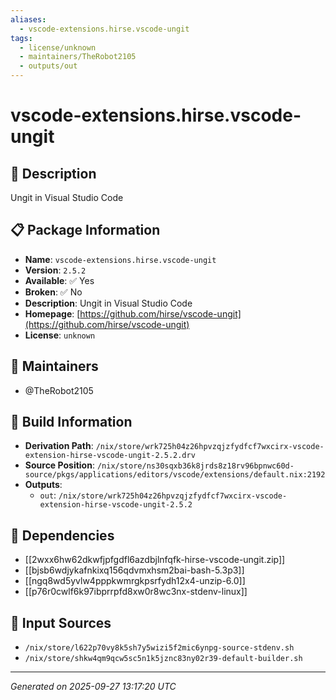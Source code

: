 ```yaml
---
aliases:
  - vscode-extensions.hirse.vscode-ungit
tags:
  - license/unknown
  - maintainers/TheRobot2105
  - outputs/out
---
```


# vscode-extensions.hirse.vscode-ungit

## 📝 Description

Ungit in Visual Studio Code

## 📋 Package Information

- **Name**: `vscode-extensions.hirse.vscode-ungit`
- **Version**: `2.5.2`
- **Available**: ✅ Yes
- **Broken**: ✅ No
- **Description**: Ungit in Visual Studio Code
- **Homepage**: [https://github.com/hirse/vscode-ungit](https://github.com/hirse/vscode-ungit)
- **License**: `unknown`
## 👥 Maintainers

- @TheRobot2105


## 🔧 Build Information

- **Derivation Path**: `/nix/store/wrk725h04z26hpvzqjzfydfcf7wxcirx-vscode-extension-hirse-vscode-ungit-2.5.2.drv`
- **Source Position**: `/nix/store/ns30sqxb36k8jrds8z18rv96bpnwc60d-source/pkgs/applications/editors/vscode/extensions/default.nix:2192`
- **Outputs**:
  - `out`:  `/nix/store/wrk725h04z26hpvzqjzfydfcf7wxcirx-vscode-extension-hirse-vscode-ungit-2.5.2`

## 🔗 Dependencies

- [[2wxx6hw62dkwfjpfgdfl6azdbjlnfqfk-hirse-vscode-ungit.zip]]
- [[bjsb6wdjykafnkixq156qdvmxhsm2bai-bash-5.3p3]]
- [[ngq8wd5yvlw4pppkwmrgkpsrfydh12x4-unzip-6.0]]
- [[p76r0cwlf6k97ibprrpfd8xw0r8wc3nx-stdenv-linux]]

## 📁 Input Sources

- `/nix/store/l622p70vy8k5sh7y5wizi5f2mic6ynpg-source-stdenv.sh`
- `/nix/store/shkw4qm9qcw5sc5n1k5jznc83ny02r39-default-builder.sh`

---
*Generated on 2025-09-27 13:17:20 UTC*
